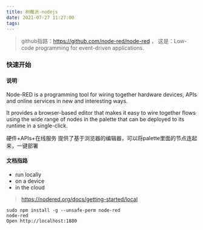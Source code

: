 ```yaml
---
title: 树莓派-nodejs
date: 2021-07-27 11:27:00
tags:
---
```


> github指路：https://github.com/node-red/node-red ， 这是：Low-code programming for event-driven applications.

### 快速开始

#### 说明
Node-RED is a programming tool for wiring together hardware devices, APIs and online services in new and interesting ways.

It provides a browser-based editor that makes it easy to wire together flows using the wide range of nodes in the palette that can be deployed to its runtime in a single-click.

硬件+APIs+在线服务
提供了基于浏览器的编辑器，可以将palette里面的节点连起来，一键部署
#### 文档指路
- run locally
- on a device
- in the cloud

> https://nodered.org/docs/getting-started/local
```
sudo npm install -g --unsafe-perm node-red
node-red
Open http://localhost:1880
```
